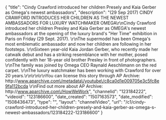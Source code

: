 {
    "title": "Cindy Crawford introduced her children Presely and Kaia Gerber as Omega's newest ambassadors",
    "description": "(29 Sep 2017) CINDY CRAWFORD INTRODUCES HER CHILDREN AS THE NEWEST AMBASSADORS FOR LUXURY WATCHMAKER OMEGA\r\nCindy Crawford introduced her children Presley and Kaia Gerber as OMEGA's newest ambassadors at the opening of the luxury brand's \"Her Time\" exhibition in Paris on Friday (29 Sept. 2017).  \r\nThe supermodel has been Omega's most emblematic ambassador and now her children are following in her footsteps.  \r\nSixteen year-old Kaia Jordan Gerber, who recently made her catwalk debut and has a striking resemblance with her mother, posed confidently with her 18-year old brother Presley in front of photographers. \r\nThe family was joined by Omega CEO Raynald Aeschlimann on the red carpet. \r\nThe luxury watchmaker has been working with Crawford for over 20 years.\r\n\r\n\r\nYou can license this story through AP Archive: http:\/\/www.aparchive.com\/metadata\/youtube\/c8ca0d1e009705e3c5fc8e9fa112bcda \r\nFind out more about AP Archive: http:\/\/www.aparchive.com\/HowWeWork",
    "channelid": "123184222",
    "videoid": "123186600",
    "date_created": "1507163573",
    "date_modified": "1508436473",
    "type": "",
    "layout": "channelVideo",
    "url": "\/c1\/cindy-crawford-introduced-her-children-presely-and-kaia-gerber-as-omega-s-newest-ambassadors\/123184222-123186600"
}